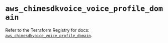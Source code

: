 # `aws_chimesdkvoice_voice_profile_domain`

Refer to the Terraform Registry for docs: [`aws_chimesdkvoice_voice_profile_domain`](https://registry.terraform.io/providers/hashicorp/aws/6.14.1/docs/resources/chimesdkvoice_voice_profile_domain).
